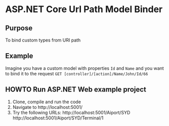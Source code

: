 # ASP.NET Core Url Path Model Binder

## Purpose
To bind custom types from URI path

## Example
Imagine you have a custom model with properties `Id` and `Name` and you want to bind it to the request `GET [controller]/[action]/Name/John/Id/66`

## HOWTO Run ASP.NET Web example project
1. Clone, compile and run the code
2. Navigate to http://localhost:5001/
3. Try the following URLs:
http://localhost:5001/Aiport/SYD
http://localhost:5001/Aiport/SYD/Terminal/1



